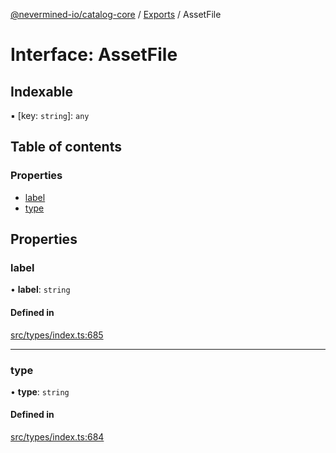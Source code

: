 [@nevermined-io/catalog-core](../README.md) / [Exports](../modules.md) / AssetFile

# Interface: AssetFile

## Indexable

▪ [key: `string`]: `any`

## Table of contents

### Properties

- [label](AssetFile.md#label)
- [type](AssetFile.md#type)

## Properties

### label

• **label**: `string`

#### Defined in

[src/types/index.ts:685](https://github.com/nevermined-io/components-catalog/blob/122c81c/lib/src/types/index.ts#L685)

___

### type

• **type**: `string`

#### Defined in

[src/types/index.ts:684](https://github.com/nevermined-io/components-catalog/blob/122c81c/lib/src/types/index.ts#L684)
